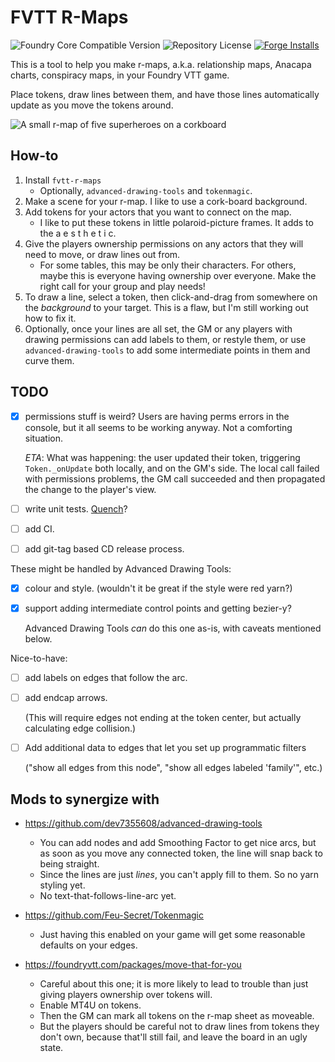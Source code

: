 # FVTT R-Maps

![Foundry Core Compatible Version](https://img.shields.io/badge/dynamic/json.svg?url=https%3A%2F%2Fraw.githubusercontent.com%2Fwlonk%2Ffvtt-r-maps%2Fmain%2Fmodule.json&label=Foundry%20Version&query=$.compatibleCoreVersion&colorB=orange)
![Repository License](https://img.shields.io/github/license/wlonk/fvtt-r-maps)
[![Forge Installs](https://img.shields.io/badge/dynamic/json?label=Forge%20Installs&query=package.installs&suffix=%25&url=https%3A%2F%2Fforge-vtt.com%2Fapi%2Fbazaar%2Fpackage%2Ffvtt-r-maps&colorB=4aa94a)](https://forge-vtt.com/bazaar#package=fvtt-r-maps)

This is a tool to help you make r-maps, a.k.a. relationship maps, Anacapa
charts, conspiracy maps, in your Foundry VTT game.

Place tokens, draw lines between them, and have those lines automatically
update as you move the tokens around.

![A small r-map of five superheroes on a corkboard](docs/r-maps.png)

## How-to

 1. Install `fvtt-r-maps`
    - Optionally, `advanced-drawing-tools` and `tokenmagic`.
 2. Make a scene for your r-map. I like to use a cork-board background.
 3. Add tokens for your actors that you want to connect on the map.
    - I like to put these tokens in little polaroid-picture frames. It adds to
      the a e s t h e t i c.
 4. Give the players ownership permissions on any actors that they will need to
    move, or draw lines out from.
    - For some tables, this may be only their characters. For others, maybe
      this is everyone having ownership over everyone. Make the right call for
      your group and play needs!
 5. To draw a line, select a token, then click-and-drag from somewhere on the
    *background* to your target. This is a flaw, but I'm still working out how
    to fix it.
 6. Optionally, once your lines are all set, the GM or any players with drawing
    permissions can add labels to them, or restyle them, or use
    `advanced-drawing-tools` to add some intermediate points in them and curve
    them.

## TODO

 - [X] permissions stuff is weird? Users are having perms errors in the
   console, but it all seems to be working anyway. Not a comforting situation.

   _ETA_: What was happening: the user updated their token, triggering
   `Token._onUpdate` both locally, and on the GM's side. The local call failed
   with permissions problems, the GM call succeeded and then propagated the
   change to the player's view.
 - [ ] write unit tests. [Quench](https://github.com/Ethaks/FVTT-Quench)?
 - [ ] add CI.
 - [ ] add git-tag based CD release process.

These might be handled by Advanced Drawing Tools:

 - [X] colour and style. (wouldn't it be great if the style were red yarn?)
 - [X] support adding intermediate control points and getting bezier-y?

   Advanced Drawing Tools _can_ do this one as-is, with caveats mentioned
   below.

Nice-to-have:

 - [ ] add labels on edges that follow the arc.
 - [ ] add endcap arrows.

   (This will require edges not ending at the token center, but actually
   calculating edge collision.)
 - [ ] Add additional data to edges that let you set up programmatic filters

   ("show all edges from this node", "show all edges labeled 'family'", etc.)

## Mods to synergize with

 - https://github.com/dev7355608/advanced-drawing-tools
    - You can add nodes and add Smoothing Factor to get nice arcs, but as soon
      as you move any connected token, the line will snap back to being
      straight.
    - Since the lines are just _lines_, you can't apply fill to them. So no
      yarn styling yet.
    - No text-that-follows-line-arc yet.
 - https://github.com/Feu-Secret/Tokenmagic
    - Just having this enabled on your game will get some reasonable defaults
      on your edges.

 - https://foundryvtt.com/packages/move-that-for-you
    - Careful about this one; it is more likely to lead to trouble than just
      giving players ownership over tokens will.
    - Enable MT4U on tokens.
    - Then the GM can mark all tokens on the r-map sheet as moveable.
    - But the players should be careful not to draw lines from tokens they
      don't own, because that'll still fail, and leave the board in an ugly
      state.
